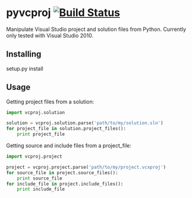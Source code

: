 pyvcproj [![Build Status](https://travis-ci.org/jhandley/pyvcproj.svg)](https://travis-ci.org/jhandley/pyvcproj)
========

Manipulate Visual Studio project and solution files from Python.
Currently only tested with Visual Studio 2010.

## Installing

setup.py install

## Usage

Getting project files from a solution:

```python
import vcproj.solution

solution = vcproj.solution.parse('path/to/my/solution.sln')
for project_file in solution.project_files():
	print project_file
```

Getting source and include files from a project_file:

```python
import vcproj.project

project = vcproj.project.parse('path/to/my/project.vcxproj')
for source_file in project.source_files():
    print source_file
for include_file in project.include_files():
    print include_file
```


